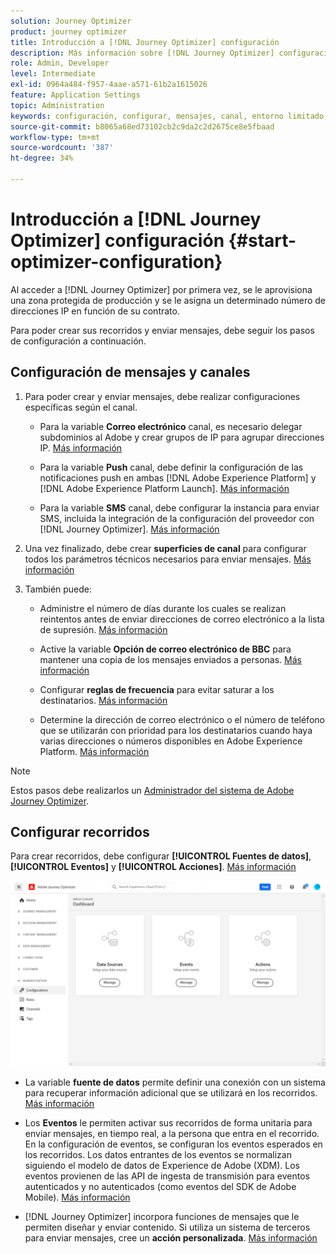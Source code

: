 ```yaml
---
solution: Journey Optimizer
product: journey optimizer
title: Introducción a [!DNL Journey Optimizer] configuración
description: Más información sobre [!DNL Journey Optimizer] configuración
role: Admin, Developer
level: Intermediate
exl-id: 0964a484-f957-4aae-a571-61b2a1615026
feature: Application Settings
topic: Administration
keywords: configuración, configurar, mensajes, canal, entorno limitado, optimizador
source-git-commit: b8065a68ed73102cb2c9da2c2d2675ce8e5fbaad
workflow-type: tm+mt
source-wordcount: '387'
ht-degree: 34%

---
```



# Introducción a [!DNL Journey Optimizer] configuración {#start-optimizer-configuration}

Al acceder a [!DNL Journey Optimizer] por primera vez, se le aprovisiona una zona protegida de producción y se le asigna un determinado número de direcciones IP en función de su contrato.

Para poder crear sus recorridos y enviar mensajes, debe seguir los pasos de configuración a continuación.

## Configuración de mensajes y canales

1. Para poder crear y enviar mensajes, debe realizar configuraciones específicas según el canal.

   * Para la variable **Correo electrónico** canal, es necesario delegar subdominios al Adobe y crear grupos de IP para agrupar direcciones IP. [Más información](../email/get-started-email-config.md)

   * Para la variable **Push** canal, debe definir la configuración de las notificaciones push en ambas [!DNL Adobe Experience Platform] y [!DNL Adobe Experience Platform Launch]. [Más información](../push/push-configuration.md)

   * Para la variable **SMS** canal, debe configurar la instancia para enviar SMS, incluida la integración de la configuración del proveedor con [!DNL Journey Optimizer]. [Más información](../sms/sms-configuration.md)

1. Una vez finalizado, debe crear **superficies de canal** para configurar todos los parámetros técnicos necesarios para enviar mensajes. [Más información](channel-surfaces.md)

1. También puede:

   * Administre el número de días durante los cuales se realizan reintentos antes de enviar direcciones de correo electrónico a la lista de supresión. [Más información](manage-suppression-list.md)

   * Active la variable **Opción de correo electrónico de BBC** para mantener una copia de los mensajes enviados a personas. [Más información](archiving-support.md#enable-bcc)

   * Configurar **reglas de frecuencia** para evitar saturar a los destinatarios. [Más información](frequency-rules.md)

   * Determine la dirección de correo electrónico o el número de teléfono que se utilizarán con prioridad para los destinatarios cuando haya varias direcciones o números disponibles en Adobe Experience Platform. [Más información](primary-email-addresses.md)

<!--* Understand the push notification flow. [Learn more](../push/push-gs.md)-->

>[!NOTE]
>
>Estos pasos debe realizarlos un [Administrador del sistema de Adobe Journey Optimizer](../start/path/administrator.md).

## Configurar recorridos

Para crear recorridos, debe configurar **[!UICONTROL Fuentes de datos]**, **[!UICONTROL Eventos]** y **[!UICONTROL Acciones]**. [Más información](about-data-sources-events-actions.md)

![](assets/admin-menu.png)

* La variable **fuente de datos** permite definir una conexión con un sistema para recuperar información adicional que se utilizará en los recorridos. [Más información](../datasource/about-data-sources.md)

* Los **Eventos** le permiten activar sus recorridos de forma unitaria para enviar mensajes, en tiempo real, a la persona que entra en el recorrido. En la configuración de eventos, se configuran los eventos esperados en los recorridos. Los datos entrantes de los eventos se normalizan siguiendo el modelo de datos de Experience de Adobe (XDM). Los eventos provienen de las API de ingesta de transmisión para eventos autenticados y no autenticados (como eventos del SDK de Adobe Mobile). [Más información](../event/about-events.md)

* [!DNL Journey Optimizer] incorpora funciones de mensajes que le permiten diseñar y enviar contenido. Si utiliza un sistema de terceros para enviar mensajes, cree un **acción personalizada**. [Más información](../action/action.md)
